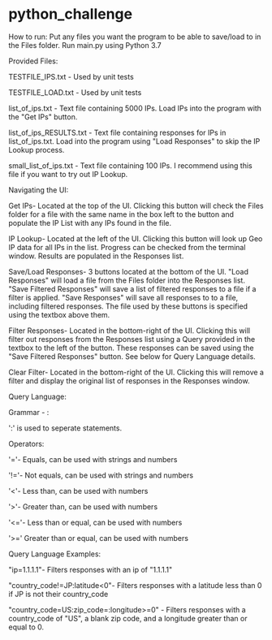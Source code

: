 # python_challenge

How to run:
Put any files you want the program to be able to save/load to in the Files folder.  Run main.py using Python 3.7

Provided Files:

TESTFILE_IPS.txt - Used by unit tests

TESTFILE_LOAD.txt - Used by unit tests

list_of_ips.txt - Text file containing 5000 IPs.  Load IPs into the program with the "Get IPs" button.

list_of_ips_RESULTS.txt - Text file containing responses for IPs in list_of_ips.txt.  Load into the program using "Load 
Responses" to skip the IP Lookup process.

small_list_of_ips.txt - Text file containing 100 IPs.  I recommend using this file if you want to try out IP Lookup.


Navigating the UI:

Get IPs- Located at the top of the UI.  Clicking this button will check the Files folder for a file with the same name in the box left to the button and populate the IP List with any IPs found in the file.

IP Lookup- Located at the left of the UI.  Clicking this button will look up Geo IP data for all IPs in the list.  Progress can be checked from the terminal window.  Results are populated in the Responses list.

Save/Load Responses- 3 buttons located at the bottom of the UI.  "Load Responses" will load a file from the Files folder into the Responses list.  "Save Filtered Responses" will save a list of filtered responses to a file if a filter is applied.  "Save Responses" will save all responses to to a file, including filtered responses.  The file used by these buttons is specified using the textbox above them.

Filter Responses- Located in the bottom-right of the UI.  Clicking this will filter out responses from the Responses list using a Query provided in the textbox to the left of the button.  These responses can be saved using the "Save Filtered Responses" button.  See below for Query Language details.

Clear Filter- Located in the bottom-right of the UI.  Clicking this will remove a filter and display the original list of responses in the Responses window.

Query Language:

Grammar - <key><operator><value>:<key><operator><value>
  
':' is used to seperate statements.

Operators:

'='- Equals, can be used with strings and numbers

'!='- Not equals, can be used with strings and numbers

'<'- Less than, can be used with numbers

'>'- Greater than, can be used with numbers

'<='- Less than or equal, can be used with numbers

'>=' Greater than or equal, can be used with numbers


Query Language Examples:

"ip=1.1.1.1"- Filters responses with an ip of "1.1.1.1"

"country_code!=JP:latitude<0"- Filters responses with a latitude less than 0 if JP is not their country_code

"country_code=US:zip_code=:longitude>=0" - Filters responses with a country_code of "US", a blank zip code, and a longitude greater than or equal to 0.

